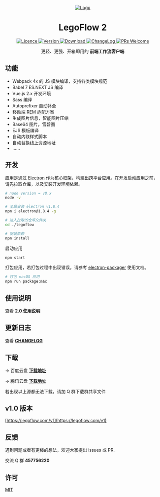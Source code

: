 <p align="center">
    <a href="">
        <img alt="Logo" src="./icon/logo@128.png" />
    </a>
</p>

<h1 align="center"> LegoFlow 2 </h1>

<p align="center">
    <a href="https://opensource.org/licenses/MIT">
        <img alt="Licence" src="https://img.shields.io/badge/license-MIT-green.svg" />
    </a>
    <a href="">
        <img alt="Version" src="https://img.shields.io/badge/version-2.0-blue.svg" />
    </a>
    <a href="https://pan.baidu.com/s/1PfUT9GwOxovp1E3Kj5WP8g" target="_blank">
        <img alt="Download" src="https://img.shields.io/badge/download-app-brightgreen.svg" />
    </a>
    <a href="https://github.com/legoflow/legoflow/blob/master/CHANGELOG.md" target="_blank">
        <img alt="ChangeLog" src="https://img.shields.io/badge/CHANGE-LOG-orange.svg" />
    </a>
    <a href="">
        <img alt="PRs Welcome" src="https://img.shields.io/badge/PRs-welcome-green.svg" />
    </a>
</p>

<p align="center">
    更轻、更强、开箱即用的 <strong>前端工作流客户端</strong>
</p>

## 功能

* Webpack 4x 的 JS 模块编译，支持各类模块规范
* Babel 7 ES.NEXT JS 编译
* Vue.js 2.x 开发环境
* Sass 编译
* Autoprefixer 自动补全
* 移动端 REM 适配方案
* 生成图片信息，智能图片压缩
* Base64 图片，雪碧图
* EJS 模板编译
* 自动内联样式脚本
* 自动替换线上资源地址
* ......

## 开发

应用是通过 [Electron](https://github.com/electron/electron) 作为核心框架，构建出跨平台应用。在开发启动应用之前，请先拉取仓库，以及安装开发环境依赖。

```sh
# node version = v8.x
node -v

# 全局安装 electron v1.8.4
npm i electron@1.8.4 -g

# 进入拉取的仓库文件夹
cd ./legoflow

# 安装依赖
npm install
```

启动应用

```sh
npm start
```

打包应用，若打包过程中出现错误，请参考 [electron-packager](https://github.com/electron-userland/electron-packager) 使用文档。

```sh
# 打包 macOS 应用
npm run package:mac
```

## 使用说明

查看 **[2.0 使用说明](https://legoflow.com/wiki)**

## 更新日志

查看 **[CHANGELOG](https://github.com/legoflow/legoflow/blob/master/CHANGELOG.md)**

## 下载

→ 百度云盘 **[下载地址](https://pan.baidu.com/s/1PfUT9GwOxovp1E3Kj5WP8g)**

→ 腾讯云盘 **[下载地址](https://share.weiyun.com/5kP4ElS)**

若出现以上源都无法下载，请加 Q 群下载群共享文件

## v1.0 版本

[https://legoflow.com/v1](https://legoflow.com/v1)

## 反馈

遇到问题或者有更棒的想法，欢迎大家提出 issues 或 PR.

交流 Q 群 **457756220**

## 许可

[MIT](./LICENSE)

